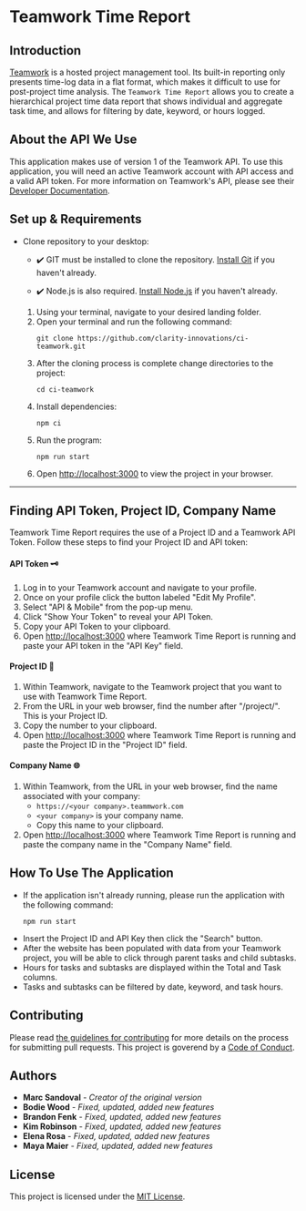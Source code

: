 # Teamwork Time Report

## Introduction

[Teamwork](https://www.teamwork.com/product/) is a hosted project management tool. Its built-in reporting only presents time-log data in a flat format, which makes it difficult to use for post-project time analysis. The `Teamwork Time Report` allows you to create a hierarchical project time data report that shows individual and aggregate task time, and allows for filtering by date, keyword, or hours logged.

## About the API We Use

This application makes use of version 1 of the Teamwork API. To use this application, you will need an active Teamwork account with API access and a valid API token. For more information on Teamwork's API, please see their [Developer Documentation](https://developer.teamwork.com/).


## Set up & Requirements 

* Clone repository to your desktop:

  * ✔️ GIT must be installed to clone the repository. [Install Git](https://docs.github.com/en/get-started/quickstart/set-up-git) if you haven't already.
  
  * ✔️ Node.js is also required. [Install Node.js](https://nodejs.org/en/) if you haven't already.
  
  1. Using your terminal, navigate to your desired landing folder.
  1. Open your terminal and run the following command:
     ```shell 
     git clone https://github.com/clarity-innovations/ci-teamwork.git
     ```
  1. After the cloning process is complete change directories to the project:
     ```shell
     cd ci-teamwork
     ```
  1. Install dependencies:
     ```shell
     npm ci
     ```
  1. Run the program:
     ```shell
     npm run start
     ```
  1. Open [http://localhost:3000](http://localhost:3000) to view the project in your browser.

___

## Finding API Token, Project ID, Company Name
Teamwork Time Report requires the use of a Project ID and a Teamwork API Token. Follow these steps to find your Project ID and API token:

#### API Token 🗝️
1. Log in to your Teamwork account and navigate to your profile.
1. Once on your profile click the button labeled "Edit My Profile".
1. Select "API & Mobile" from the pop-up menu.
1. Click "Show Your Token" to reveal your API Token.
1. Copy your API Token to your clipboard.
1. Open [http://localhost:3000](http://localhost:3000) where Teamwork Time Report is running and paste your API token in the "API Key" field.

#### Project ID 🔎
1. Within Teamwork, navigate to the Teamwork project that you want to use with Teamwork Time Report.
1. From the URL in your web browser, find the number after "/project/". This is your Project ID.
1. Copy the number to your clipboard.
1. Open [http://localhost:3000](http://localhost:3000) where Teamwork Time Report is running and paste the Project ID in the "Project ID" field.

#### Company Name 🌐 
1. Within Teamwork, from the URL in your web browser, find the name associated with your company: 
   * `https://<your company>.teammwork.com`
   * `<your company>` is your company name.
   * Copy this name to your clipboard.
1. Open [http://localhost:3000](http://localhost:3000) where Teamwork Time Report is running and paste the company name in the "Company Name" field.


## How To Use The Application
* If the application isn't already running, please run the application with the following command:
  ```shell
  npm run start
  ```
* Insert the Project ID and API Key then click the "Search" button.
* After the website has been populated with data from your Teamwork project, you will be able to click through parent tasks and child subtasks.
* Hours for tasks and subtasks are displayed within the Total and Task columns.
* Tasks and subtasks can be filtered by date, keyword, and task hours.


## Contributing
Please read [the guidelines for contributing](CONTRIBUTING.md) for more details on the process for submitting pull requests. This project is goverend by a [Code of Conduct](CODE_OF_CONDUCT.md).

## Authors
* **Marc Sandoval** - *Creator of the original version*
* **Bodie Wood** - *Fixed, updated, added new features* 
* **Brandon Fenk** - *Fixed, updated, added new features* 
* **Kim Robinson** - *Fixed, updated, added new features*
* **Elena Rosa** - *Fixed, updated, added new features*
* **Maya Maier** - *Fixed, updated, added new features*



## License
This project is licensed under the [MIT License](LICENSE.md).


